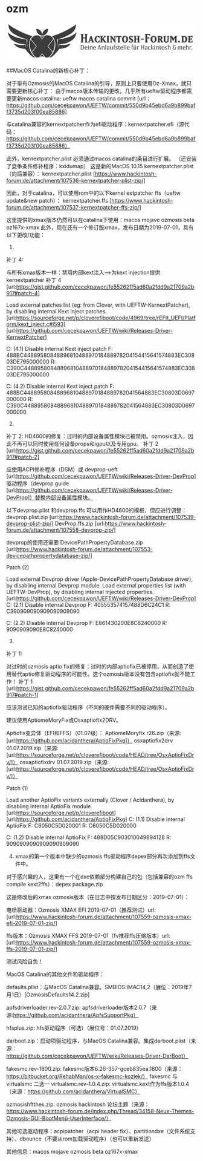 # ozm

[![](https://raw.githubusercontent.com/guyezi/ozm/master/hackintosh.png)](https://www.hackintosh-forum.de/forum/thread/43396-ozmosis-mit-macos-catalina-10-15-oz167x-xmax-extended)


##MacOS Catalina的新核心补丁：

对于带有Ozmosis的MacOS Catalina的引导，原则上只要使用Oz-Xmax，就只需要更新核心补丁：
由于macos版本传输的更改，几乎所有ueftw驱动程序都需要更新macos catalina:
ueftw macos catalina commit [url：https://github.com/cecekpawon/UEFTW/commit/550d9b45ebd6a9b899baff3735d203f00ea85886]

与catalina兼容的kernextpatcher作为efi驱动程序：kernextpatcher.efi（源代码：https://github.com/cecekpawon/UEFTW/commit/550d9b45ebd6a9b899baff3735d203f00ea85886）


此外，kernextpatcher.plist 必须通过macos catalina的条目进行扩展。
（还安装了竞争条件修补程序：kxidumap）
这是新的MacOS 10.15 kernextpatcher.plist（向后兼容）：
kernextpatcher.plist [https://www.hackintosh-forum.de/attachment/107536-kernextpatcher-plist-zip/]

因此，对于catalina，可以使用rom中的以下kernel extpatcher ffs（ueftw update&new patch）：
kernextpatcher.ffs [https://www.hackintosh-forum.de/attachment/107537-kernextpatcher-ffs-zip/]

这里提供的xmax版本仍然可以在catalina下使用：macos mojave ozmosis beta oz167x-xmax
此外，现在还有一个修订版xmax，发布日期为2019-07-01，具有以下更改/功能：

1.
补丁 4:

与所有xmax版本一样：禁用内部kext注入-->为kext injection提供kernextpatcher
补丁 4 [url:https://gist.github.com/cecekpawon/fe55262ff5ad60a2fdd9a21709a2b917#patch-4]

Load external patches list (eg: from Clover, with UEFTW-KernextPatcher), by disabling internal Kext inject patches.
[url:https://sourceforge.net/p/cloverefiboot/code/4969/tree/rEFIt_UEFI/Platform/kext_inject.c#l593]
[url:https://github.com/cecekpawon/UEFTW/wiki/Releases-Driver-KernextPatcher]

C: (4.1) Disable internal Kext inject patch
F: 488BC4488958084889681048897018488978204154415641574883EC30803DE795000000
R: C390C4488958084889681048897018488978204154415641574883EC30803DE795000000

C: (4.2) Disable internal Kext inject patch
F: 488BC44889580848896810488970184889782041564883EC30803D0697000000
R: C390C44889580848896810488970184889782041564883EC30803D0697000000


2. 
补丁 2:
HD4600的修复：过时的内部设备属性模块已被禁用。ozmosis注入，因此不再可以同时使用任何设备props和igpu以及专用gpu。
补丁 2 [url:https://gist.github.com/cecekpawon/fe55262ff5ad60a2fdd9a21709a2b917#patch-2]

应使用ACPI修补程序（DSM）或 devprop-ueft [url:https://github.com/cecekpawon/UEFTW/wiki/Releases-Driver-DevProp] 驱动程序（devprop guide [url:https://github.com/cecekpawon/UEFTW/wiki/Releases-Driver-DevProp]）替换内部设备属性模块。


以下devprop.plist 和devprop.ffs 可以用作HD4600的模板，但应进行调整：
devprop.plist.zip [url:https://www.hackintosh-forum.de/attachment/107539-devprop-plist-zip/]
DevProp.ffs.zip [url:https://www.hackintosh-forum.de/attachment/107558-devprop-zip/]

devprop的使用还需要
DevicePathPropertyDatabase.zip  [url:https://www.hackintosh-forum.de/attachment/107553-devicepathpropertydatabase-zip/]

Patch (2)

Load external Devprop driver (Apple-DevicePathPropertyDatabase driver), by disabling internal Devprop module.
Load external properties list (with UEFTW-DevProp), by disabling internal injected properties.
[url:https://github.com/cecekpawon/UEFTW/wiki/Releases-Driver-DevProp]
C: (2.1) Disable internal Devprop
F: 405553574157488D6C24C1
R: C390909090909090909090

C: (2.2) Disable internal Devprop
F: E861430200E8C8240000
R: 9090909090E8C8240000

3. 
补丁 1:

对过时的ozmosis aptio fix的修复：过时的内部aptiofix已被停用，从而创造了使用替代aptio修复驱动程序的可能性。这个ozmosis版本没有包含aptiofix就不能工作！
补丁 1 [url:https://gist.github.com/cecekpawon/fe55262ff5ad60a2fdd9a21709a2b917#patch-1]

应该测试已知的aptiofix驱动程序（不同的硬件需要不同的驱动程序）。

建议使用AptiomeMoryFix或Osxaptiofix2DRV。

Aptiofix变异体（EFI和FFS）（01.07级）：
AptiomeMoryfix r26.zip（来源:[url:https://github.com/acidanthera/AptioFixPkg]）
osxaptiofix2drv 01.07.2019.zip（来源:[url:https://sourceforge.net/p/cloverefiboot/code/HEAD/tree/OsxAptioFixDrv/]）
osxaptiofixdrv 01.07.2019.zip（来源:[url:https://sourceforge.net/p/cloverefiboot/code/HEAD/tree/OsxAptioFixDrv/]）

Patch (1)

Load another AptioFix variants externally (Clover / Acidanthera), by disabling internal AptioFix module.
[url:https://sourceforge.net/p/cloverefiboot]
[url:https://github.com/acidanthera/AptioFixPkg]
C: (1.1) Disable internal AptioFix
F: C6050C5D020001
R: C6050C5D020000

C: (1.2) Disable internal AptioFix
F: 488D05C903010049894128
R: 9090909090909090909090

4. xmax的第一个版本中缺少的ozmosis ffs驱动程序depex部分再次添加到ffs文件中。

对于感兴趣的人，这里有一个在dxe依赖部分构建自己的包（包括兼容的ozm ffs compile kext2ffs）：depex package.zip

这是修改后的xmax ozmosis版本（在日志中按发布日期区分：2019-07-01）：

电喷驱动器：Ozmosis XMAX EFI 2019-07-01（推荐测试）url: [url:https://www.hackintosh-forum.de/attachment/107559-ozmosis-xmax-efi-2019-07-01-zip/]

ffs版本：Ozmosis XMAX FFS 2019-07-01（fv推荐ffs压缩版本）url: [url:https://www.hackintosh-forum.de/attachment/107559-ozmosis-xmax-ffs-2019-07-01-zip/]

测试风险自负！


MacOS Catalina的其他文件和驱动程序：

defaults.plist：与MacOS Catalina兼容。SMBIOS:IMAC14,2（展位：2019年7月1日）[OzmosisDefaults14.2.zip]

apfsdriverloader.rev-2.0.7.zip: apfsdriverloader版本2.0.7（来源:https://github.com/acidanthera/ApfsSupportPkg）

hfsplus.zip: hfs驱动程序（可选）（展位号：01.07.2019）

darboot.zip：启动项驱动程序，与MacOS Catalina兼容。集成darboot.plist（来源：https://github.com/cecekpawon/UEFTW/wiki/Releases-Driver-DarBoot）

fakesmc.rev-1800.zip: fakesmc版本6.26-357-gceb835ea.1800（来源：https://bitbucket.org/RehabMan/os-x-fakesmc-kozlek/）
fakesmc 与 virtualsmc 二选一
virtualsmc.rev-1.0.4.zip: virtualsmc.kext作为ffs版本1.0.4（来源：https://github.com/acidanthera/VirtualSMC）

ozmosishftthes.zip: ozmosis hackintosh 论坛主题（来源：https://www.hackintosh-forum.de/index.php/Thread/34158-Neue-Themes-Ozmosis-GUI-BootMenü-UserInterface/）

其他可选驱动程序：acpipatcher（acpi header fix）、partitiondxe（文件系统支持）、dbounce（不要从rom加载驱动程序）（也可以重新发送）

其他信息：macos mojave ozmosis beta oz167x-xmax
